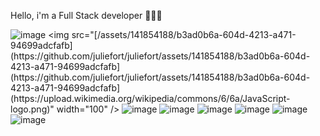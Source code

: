 Hello, i'm a Full Stack developer 👩🏻‍💻


![image]([https://github.com/juliefort/juliefort/assets/141854188/b3ad0b6a-604d-4213-a471-94699adcfafb](https://upload.wikimedia.org/wikipedia/commons/6/6a/JavaScript-logo.png))
<img src="[/assets/141854188/b3ad0b6a-604d-4213-a471-94699adcfafb](https://github.com/juliefort/juliefort/assets/141854188/b3ad0b6a-604d-4213-a471-94699adcfafb](https://github.com/juliefort/juliefort/assets/141854188/b3ad0b6a-604d-4213-a471-94699adcfafb](https://upload.wikimedia.org/wikipedia/commons/6/6a/JavaScript-logo.png)" width="100" />
![image](https://github.com/juliefort/juliefort/assets/141854188/2626dbd5-21e5-4b0b-ae01-7e9533d0e09d)
![image](https://github.com/juliefort/juliefort/assets/141854188/509deb85-99e4-41bc-a240-99df18365908)
![image](https://github.com/juliefort/juliefort/assets/141854188/2cd7fda4-3099-4145-8247-155264fb363b)
![image](https://github.com/juliefort/juliefort/assets/141854188/b6e0ab70-08c6-45f4-99fc-079d9a9488b9)
![image](https://github.com/juliefort/juliefort/assets/141854188/6bbb62be-272d-4626-9aa6-a2f5b1e0ed10)
![image](https://github.com/juliefort/juliefort/assets/141854188/17a2ccfb-f9a9-4154-aec1-94fce5275c83)






